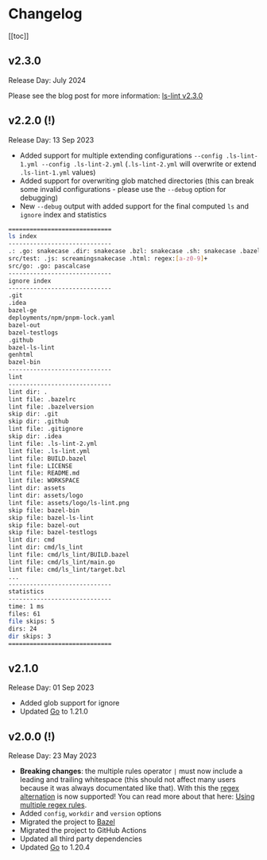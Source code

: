 # Changelog

[[toc]]

## v2.3.0

Release Day: July 2024

Please see the blog post for more information: [ls-lint v2.3.0](/blog/announcements/v2.3.0)

## v2.2.0 (!)

Release Day: 13 Sep 2023

- Added support for multiple extending configurations `--config .ls-lint-1.yml --config .ls-lint-2.yml` (`.ls-lint-2.yml` will overwrite or extend `.ls-lint-1.yml` values)
- Added support for overwriting glob matched directories (this can break some invalid configurations - please use the `--debug` option for debugging)
- New `--debug` output with added support for the final computed `ls` and `ignore` index and statistics

```bash
=============================
ls index
-----------------------------
.: .go: snakecase .dir: snakecase .bzl: snakecase .sh: snakecase .bazel: screamingsnakecase .yaml: snakecase .js: snakecase
src/test: .js: screamingsnakecase .html: regex:[a-z0-9]+
src/go: .go: pascalcase
-----------------------------
ignore index
-----------------------------
.git
.idea
bazel-ge
deployments/npm/pnpm-lock.yaml
bazel-out
bazel-testlogs
.github
bazel-ls-lint
genhtml
bazel-bin
-----------------------------
lint
-----------------------------
lint dir: .
lint file: .bazelrc
lint file: .bazelversion
skip dir: .git
skip dir: .github
lint file: .gitignore
skip dir: .idea
lint file: .ls-lint-2.yml
lint file: .ls-lint.yml
lint file: BUILD.bazel
lint file: LICENSE
lint file: README.md
lint file: WORKSPACE
lint dir: assets
lint dir: assets/logo
lint file: assets/logo/ls-lint.png
skip file: bazel-bin
skip file: bazel-ls-lint
skip file: bazel-out
skip file: bazel-testlogs
lint dir: cmd
lint dir: cmd/ls_lint
lint file: cmd/ls_lint/BUILD.bazel
lint file: cmd/ls_lint/main.go
lint file: cmd/ls_lint/target.bzl
...
-----------------------------
statistics
-----------------------------
time: 1 ms
files: 61
file skips: 5
dirs: 24
dir skips: 3
=============================
```

## v2.1.0

Release Day: 01 Sep 2023

- Added glob support for ignore
- Updated [Go](https://go.dev) to 1.21.0

## v2.0.0 (!)

Release Day: 23 May 2023

- **Breaking changes**: the multiple rules operator `|` must now include a leading and trailing whitespace (this should not affect many users because it was always documentated like that). With this the [regex alternation](https://www.regular-expressions.info/alternation.html) is now supported! You can read more about that here: [Using multiple regex rules](/2.0/configuration/the-rules.html#using-multiple-regex-rules).
- Added `config`, `workdir` and `version` options
- Migrated the project to [Bazel](https://bazel.build)
- Migrated the project to GitHub Actions
- Updated all third party dependencies
- Updated [Go](https://go.dev) to 1.20.4